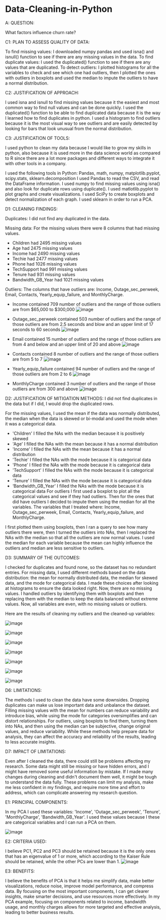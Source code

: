# Data-Cleaning-in-Python

A: QUESTION:

What factors influence churn rate?


C1: PLAN TO ASSESS QUALITY OF DATA:


To find missing values: I downloaded numpy pandas and used isna() and isnull() function to see if there are any missing values in the data. 
To find duplicate values: I used the duplicated() function to see if there are any values that are duplicated.
To detect outliers: I plotted histograms for all the variables to check and see which one had outliers, then I plotted the ones with outliers in boxplots and used the median to impute the outliers to have a normal distribution.

C2: JUSTIFICATION OF APPROACH:

I used isna and isnull to find missing values because it the easiest and most common way to find null values and can be done quickly.
I used the duplicated() function to be able to find duplicated data because it is the way I learned how to find duplicates in python.
I used a histogram to find outliers because it is the most visual way to see outliers and are easily detected by looking for bars that look unusual from the normal distribution.

C3: JUSTIFICATION OF TOOLS:

I used python to clean my data because I would like to grow my skills in python, also because it is used more in the data science world as compared to R since there are a lot more packages and different ways to integrate it with other tools in a company. 

I used the following tools in Python: 
Pandas, math, numpy, matplotlib.pyplot, scipy.stats, sklearn.decomposition
I used Pandas to read the CSV, and read the DataFrame information.
I used numpy to find missing values using isna() and also look for duplicate rows using duplicate().
I used matlotlib.pyplot to plot graphs and create visualizations.
I used SciPy to create boxplots and detect normalization of each graph.
I used sklearn in order to run a PCA.


D1: CLEANING FINDINGS:

Duplicates: I did not find any duplicated in the data.

Missing data: For the missing values there were 8 columns that had missing values.
-	Children had 2495 missing values
-	Age had 2475 missing values
-	Income had 2490 missing values
-	Techie had 2477 missing values
-	Phone had 1026 missing values
-	TechSupport had 991 missing values
-	Tenure had 931 missing values
-	Bandwidth_GB_Year had 1021 missing values
 
Outliers: The columns that have outliers are: Income, Outage_sec_perweek, Email, Contacts, Yearly_equip_failure, and MonthlyCharge.


-	Income contained 709 number of outliers and the range of those outliers are from $65,000 to $300,000
 ![image](https://github.com/user-attachments/assets/964016ef-0e4e-429c-bc49-9fd27d98f10c)


-	Outage_sec_perweek contained 503 number of outliers and the range of those outliers are from 2.5 seconds and blow and an upper limit of 17 seconds to 60 seconds
  ![image](https://github.com/user-attachments/assets/a518be00-ea5d-441d-838b-52fdcc17c456)


-	Email contained 15 number of outliers and the range of those outliers are from 4 and below and an upper limit of 20 and above
![image](https://github.com/user-attachments/assets/10197701-8eea-439b-b9ea-2c83b87a2afc)


-	Contacts contained 8 number of outliers and the range of those outliers are from 5 to 7
![image](https://github.com/user-attachments/assets/0acfee36-cc9c-4d40-bde5-57d4a1ed5759)


-	Yearly_equip_failure contained 94 number of outliers and the range of those outliers are from 2 to 6
 ![image](https://github.com/user-attachments/assets/def56c50-b3d9-4e47-9e03-8be870c2dd89)


-	MonthlyCharge contained 3 number of outliers and the range of those outliers are from 300 and above
![image](https://github.com/user-attachments/assets/a04a9110-0793-4104-9f9b-82ca2402e6d2)

 

D2: JUSTIFICATION OF MITIGATION METHODS:
I did not find duplicates in the data but if I did, I would drop the duplicated rows.

For the missing values, I used the mean if the data was normally distributed, the median when the data is skewed or bi-modal and used the mode when it was a categorical data. 

-	'Children' I filled the NAs with the median because it is positively skewed
-	'Age' I filled the NAs with the mean because it has a normal distribution
-	'Income' I filled the NAs with the mean because it has a normal distribution
-	'Techie' I filled the NAs with the mode because it is categorical data 
-	'Phone' I filled the NAs with the mode because it is categorical data
-	'TechSupport' I filled the NAs with the mode because it is categorical data 
-	'Tenure' I filled the NAs with the mode because it is categorical data
-	‘Bandwidth_GB_Year' I filled the NAs with the mode because it is categorical data
For outliers I first used a boxplot to plot all the categorical values and see if they had outliers. Then for the ones that did have outliers I decided to impute them using the median for all the variables. 
The variables that I treated where: Income, Outage_sec_perweek, Email, Contacts, Yearly_equip_failure, and MonthlyCharge.

I first plotted them using boxplots, then I ran a query to see how many outliers there were, then I turned the outliers into NAs, then I replaced the NAs with the median so that all the outliers are now normal values. I used the median for each variable because the mean can highly influence the outliers and median are less sensitive to outliers.


D3: SUMMARY OF THE OUTCOMES:            

I checked for duplicates and found none, so the dataset has no redundant entries. For missing data, I used different methods based on the data distribution: the mean for normally distributed data, the median for skewed data, and the mode for categorical data. I made these choices after looking at histograms to ensure the data looked right. Now, there are no missing values. I handled outliers by identifying them with boxplots and then replacing them with the median to keep the data balanced without extreme values. Now, all variables are even, with no missing values or outliers.

Here are the results of cleaning my outliers and the cleaned-up variables:


![image](https://github.com/user-attachments/assets/e75420d2-c151-4264-8135-1c5caecdfa70)

![image](https://github.com/user-attachments/assets/aea98b78-7ef3-4b44-b066-76f0b70dbb2b)

![image](https://github.com/user-attachments/assets/5ca908c7-13ca-41f6-996c-bca698a1d754)

![image](https://github.com/user-attachments/assets/50799f28-4b6c-4eab-9f49-1c1339e82620)

![image](https://github.com/user-attachments/assets/d15a104b-770e-40f2-8f1d-25b4e3c81025)

![image](https://github.com/user-attachments/assets/85f95ca6-11b4-40c6-9914-419a15b2868b)

![image](https://github.com/user-attachments/assets/eda9c4c7-3c7b-4c8d-b87f-b2fa8bcfffa2)


D6: LIMITATIONS:

The methods I used to clean the data have some downsides. Dropping duplicates can make us lose important data and unbalance the dataset. Filling missing values with the mean for numbers can reduce variability and introduce bias, while using the mode for categories oversimplifies and can distort relationships. For outliers, using boxplots to find them, turning them into NAs, and then using the median can be subjective, change original values, and reduce variability. While these methods help prepare data for analysis, they can affect the accuracy and reliability of the results, leading to less accurate insights.

D7: IMPACT OF LIMITATIONS:

Even after I cleaned the data, there could still be problems affecting my research. Some data might still be missing or have hidden errors, and I might have removed some useful information by mistake. If I made many changes during cleaning and didn't document them well, it might be tough to understand the data fully. These problems can limit my analysis, make me less confident in my findings, and require more time and effort to address, which can complicate answering my research question.


E1: PRINCIPAL COMPONENTS:

In my PCA I used these variables: 'Income', 'Outage_sec_perweek', 'Tenure', 'MonthlyCharge', 'Bandwidth_GB_Year'. I used these values because I these are categorical variables and I can run a PCA on them.

![image](https://github.com/user-attachments/assets/212b4d9a-cd2c-434b-83d1-c2c585c9648c)


E2: CRITERIA USED:

I believe PC1, PC2 and PC3 should be retained because it is the only ones that has an eigenvalue of 1 or more, which according to the Kaiser Rule should be retained, while the other PCs are lower than 1. 
![image](https://github.com/user-attachments/assets/d229feba-51f5-4b14-9778-f79f1246d370)

E3: BENEFITS:

I believe the benefits of PCA is that it helps me simplify data, make better visualizations, reduce noise, improve model performance, and compress data. By focusing on the most important components, I can get clearer insights, make smarter decisions, and use resources more effectively. In my PCA example, focusing on components related to income, bandwidth usage, and monthly charges allows for more targeted and effective analysis, leading to better business results.


